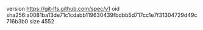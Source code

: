 version https://git-lfs.github.com/spec/v1
oid sha256:a0081ba13de71c1cdabb119630439fbdbb5d717cc1e7f31304729d49c716b3b0
size 4552
